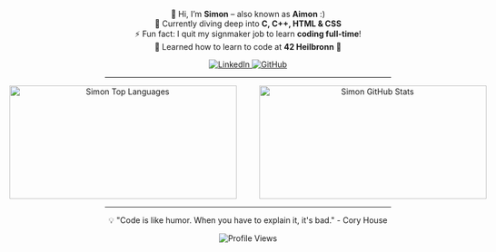 <p align="center">
  👋 Hi, I’m <b>Simon</b> – also known as <b>Aimon</b> :)<br>
  🌱 Currently diving deep into <b>C, C++, HTML & CSS</b><br>
  ⚡ Fun fact: I quit my signmaker job to learn <b>coding full-time</b>!<br>
  🧠 Learned how to learn to code at <b>42 Heilbronn</b> 🏫
</p>

<p align="center">
  <a href="https://www.linkedin.com/in/simon-wied-a764a229a/" target="_blank">
    <img src="https://img.shields.io/badge/LinkedIn-0A66C2?style=for-the-badge&logo=linkedin&logoColor=white" alt="LinkedIn"/>
  </a>
  <a href="https://github.com/aimonkied" target="_blank">
    <img src="https://img.shields.io/badge/GitHub-100000?style=for-the-badge&logo=github&logoColor=white" alt="GitHub"/>
  </a>
</p>

---

<div align="center" style="display:flex; justify-content:center; gap:20px;">
  
  <div style="height:200px;">
    <img src="https://github-readme-stats.vercel.app/api/top-langs/?username=aimonkied&hide_progress=true&theme=dark&hide_title=true"
         alt="Simon Top Languages" width="400" height="200" style="height:100%;"/>
  </div>
  <br>
  <div style="height:200px;">
    <img src="https://github-readme-stats.vercel.app/api?username=aimonkied&show_icons=true&theme=dark&locale=en&rank_icon=github&hide=prs,contribs&hide_title=true"
         alt="Simon GitHub Stats" width="400" height="200" style="height:100%;"/>
  </div>
  
</div>

---

<p align="center">
💡 "Code is like humor. When you have to explain it, it's bad." - Cory House
</p>

<p align="center">
  <img src="https://komarev.com/ghpvc/?username=aimonkied&label=Profile%20views&color=0e75b6&style=flat" alt="Profile Views"/>
</p>
